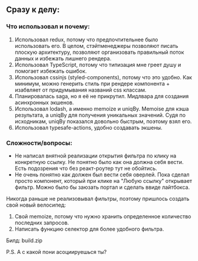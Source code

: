 ## Сразу к делу:

### Что использовал и почему:

1. Использовал redux, потому что предпочтительнее было использовать его. В целом, стэйтменеджеры позволяют писать плоскую архитектуру, позволяют организовать правильный поток данных и избежать лишнего рендера.
2. Использовал TypeScript, потому что типизация мне греет душу и помогает избежать ошибок.
3. Использовал cssinjs (styled-components), потому что это удобно. Как минимум, можно генерить стиль при рендере компонента + изабвляет от придумывания названий css классам.
4. Планировалась saga, но я её не прикрутил. Мидлвара для создания асинхронных экшенов.
5. Использовал lodash, а именно memoize и uniqBy. Memoise для кэша результата, а uniqBy для получения уникальных значений. Судя по исходникам, uniqBy показался довольно быстрым, поэтому взял его.
6. Использовал typesafe-actions, удобно создавать экшены.

### Сложности/вопросы:

- Не написал внятной реализации открытия фильтра по клику на конкретную ссылку. Не понятно было как она должна себя вести. Есть подозрения что без реакт-роутер тут не обойтись.
- Не очень понятно как должен был вести себя оверлей. Пока сделал просто компонент, который при клике на "Любую ссылку" открывает фильтр. Можно было бы заюзать портал и сделать ввиде лайтбокса.

Никогда раньше не реализовывал фильтры, поэтому пришлось создать свой новый велосипед:

1. Свой memoize, потому что нужно хранить определенное количество последних запросов.
2. Написать функцию селектор для более удобного фильтра.

Билд: build.zip

P.S. А с какой пони асоциируешься ты?
